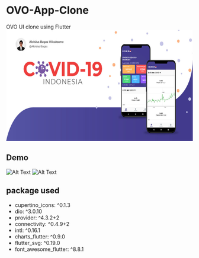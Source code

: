 # OVO-App-Clone
OVO UI clone using Flutter\
<img src="https://github.com/AloisiusBagas/Covid19-Indonesia/blob/master/Screenshoot/banner.jpg" width="614" height="300">

## Demo
![Alt Text](https://github.com/AloisiusBagas/Covid19-Indonesia/blob/master/Screenshoot/Home.gif) 
![Alt Text](https://github.com/AloisiusBagas/Covid19-Indonesia/blob/master/Screenshoot/Provinsi%20(1).gif) 
## package used
  - cupertino_icons: ^0.1.3
  - dio: ^3.0.10
  - provider: ^4.3.2+2
  - connectivity: ^0.4.9+2
  - intl: ^0.16.1
  - charts_flutter: ^0.9.0
  - flutter_svg: ^0.19.0
  - font_awesome_flutter: ^8.8.1

